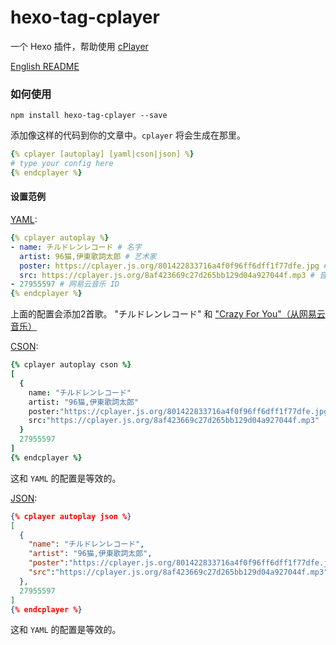 # hexo-tag-cplayer

一个 Hexo 插件，帮助使用 [cPlayer](https://cplayer.js.org)

[English README](./readme.md)

### 如何使用

```
npm install hexo-tag-cplayer --save
```

添加像这样的代码到你的文章中。`cplayer` 将会生成在那里。

``` yaml
{% cplayer [autoplay] [yaml|cson|json] %}
# type your config here
{% endcplayer %}
```

#### 设置范例

[YAML](https://github.com/yaml/yaml):

``` yaml
{% cplayer autoplay %}
- name: チルドレンレコード # 名字
  artist: 96猫,伊東歌詞太郎 # 艺术家
  poster: https://cplayer.js.org/801422833716a4f0f96ff6dff1f77dfe.jpg # 音乐海报
  src: https://cplayer.js.org/8af423669c27d265bb129d04a927044f.mp3 # 音乐资源链接
- 27955597 # 网易云音乐 ID
{% endcplayer %}
```

上面的配置会添加2首歌。 "チルドレンレコード" 和 ["Crazy For You"（从网易云音乐）](http://music.163.com/#/song?id=27955597)

[CSON](https://github.com/bevry/cson):

``` cson
{% cplayer autoplay cson %}
[
  {
    name: "チルドレンレコード"
    artist: "96猫,伊東歌詞太郎"
    poster:"https://cplayer.js.org/801422833716a4f0f96ff6dff1f77dfe.jpg"
    src:"https://cplayer.js.org/8af423669c27d265bb129d04a927044f.mp3"
  }
  27955597
]
{% endcplayer %}
```

这和 `YAML` 的配置是等效的。

[JSON](http://www.json.org/):

``` json
{% cplayer autoplay json %}
[
  {
    "name": "チルドレンレコード",
    "artist": "96猫,伊東歌詞太郎",
    "poster":"https://cplayer.js.org/801422833716a4f0f96ff6dff1f77dfe.jpg",
    "src":"https://cplayer.js.org/8af423669c27d265bb129d04a927044f.mp3"
  },
  27955597
]
{% endcplayer %}
```

这和 `YAML` 的配置是等效的。